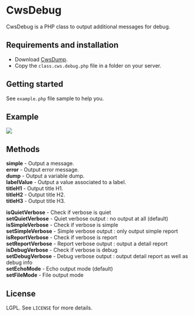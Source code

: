 # CwsDebug

CwsDebug is a PHP class to output additional messages for debug.

## Requirements and installation

* Download [CwsDump](https://github.com/crazy-max/CwsDump).
* Copy the ``class.cws.debug.php`` file in a folder on your server.

## Getting started

See ``example.php`` file sample to help you.

## Example

![](https://raw.github.com/crazy-max/CwsDebug/master/example.png)

## Methods

**simple** - Output a message.<br />
**error** - Output error message.<br />
**dump** - Output a variable dump.<br />
**labelValue** - Output a value associated to a label.<br />
**titleH1** - Output title H1.<br />
**titleH2** - Output title H2.<br />
**titleH3** - Output title H3.<br />

**isQuietVerbose** - Check if verbose is quiet<br />
**setQuietVerbose** - Quiet verbose output : no output at all (default)<br />
**isSimpleVerbose** - Check if verbose is simple<br />
**setSimpleVerbose** - Simple verbose output : only output simple report<br />
**isReportVerbose** - Check if verbose is report<br />
**setReportVerbose** - Report verbose output : output a detail report<br />
**isDebugVerbose** - Check if verbose is debug<br />
**setDebugVerbose** - Debug verbose output : output detail report as well as debug info<br />
**setEchoMode** - Echo output mode (default)<br />
**setFileMode** - File output mode<br />

## License

LGPL. See ``LICENSE`` for more details.
